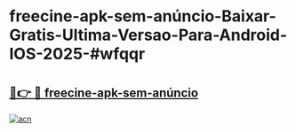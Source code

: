 # freecine-apk-sem-anúncio-Baixar-Gratis-Ultima-Versao-Para-Android-IOS-2025-#wfqqr

# <h2><a href="https://ainizakaria.my?title=freecine-apk-sem-anúncio&ref=24M">🔗👉 🔴 freecine-apk-sem-anúncio</a></h2>

[![acn](https://github.com/user-attachments/assets/0f9c940e-d8b0-45ae-aac7-cd30a18b3e1c)](https://ainizakaria.my?title=freecine-apk-sem-anúncio&ref=24M)


